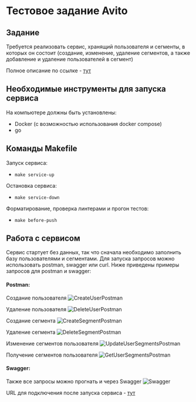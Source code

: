 # Тестовое задание Avito

## Задание
Требуется реализовать сервис, хранящий пользователя и сегменты, в которых он состоит (создание, изменение, удаление сегментов, а также добавление и удаление пользователей в сегмент)

Полное описание по ссылке - [тут](https://github.com/boichique/avito-test-task/blob/main/AvitoTask.md "тут")

## Необходимые инструменты для запуска сервиса
На компьютере должны быть установлены:
- Docker (с возможностью использования docker compose)
- go

## Команды Makefile
Запуск сервиса:
- `make service-up`

Остановка сервиса:
- `make service-down`

Форматирование, проверка линтерами и прогон тестов:
- `make before-push`

## Работа с сервисом
Сервис стартует без данных, так что сначала необходимо заполнить базу пользователями и сегментами. Для запуска запросов можно использовать postman, swagger или curl. Ниже приведены примеры запросов для postman и swagger:


#### Postman:
Создание пользователя
![CreateUserPostman](https://github.com/boichique/movie-reviews/assets/87061629/e6a93895-28e9-4a7d-9109-b511584311eb)


Удаление пользователя
![DeleteUserPostman](https://github.com/boichique/movie-reviews/assets/87061629/3cccb250-d327-4d66-999a-3f6bcd37678b)


Создание сегмента
![CreateSegmentPostman](https://github.com/boichique/movie-reviews/assets/87061629/927c6219-101f-4bdb-880b-426bd3f2926f)


Удаление сегмента
![DeleteSegmentPostman](https://github.com/boichique/movie-reviews/assets/87061629/89187bdd-240b-4e2c-910e-ccffbd4efade)


Изменение сегментов пользователя
![UpdateUserSegmentsPostman](https://github.com/boichique/movie-reviews/assets/87061629/79ab26ec-50a8-43a8-bfbf-23c908af77d3)


Получение сегментов пользователя
![GetUserSegmentsPostman](https://github.com/boichique/movie-reviews/assets/87061629/58e73ef2-374e-4cce-b01f-8f5169fe74ef)


#### Swagger:
Также все запросы можно прогнать и через Swagger
![Swagger](https://github.com/boichique/movie-reviews/assets/87061629/9deba8cd-a6ba-42f2-a538-242a4342927f)

URL для подключения после запуска сервиса - [тут](http://localhost:8080/swagger/index.html "тут")
